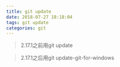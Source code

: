 ```yaml
---
title: git update
date: 2018-07-27 18:18:04
tags: git update
categories: git
---
```


> 2.17.1之前用git update  

> 2.17.1之后用git update-git-for-windows